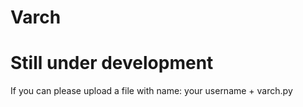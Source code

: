 # Varch
# Still under development

If you can please upload a file with name: your username + varch.py
